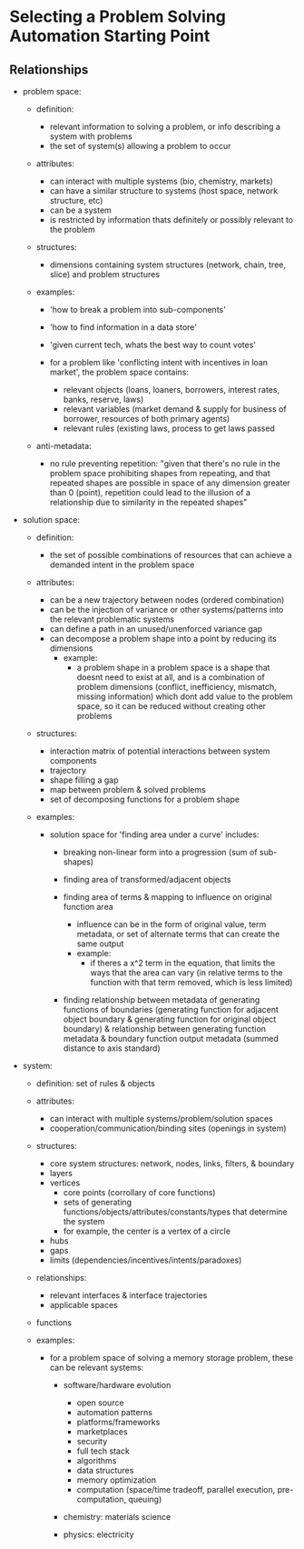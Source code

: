 # Selecting a Problem Solving Automation Starting Point


## Relationships


- problem space: 

	- definition: 
		- relevant information to solving a problem, or info describing a system with problems
		- the set of system(s) allowing a problem to occur

	- attributes:
		- can interact with multiple systems (bio, chemistry, markets)
		- can have a similar structure to systems (host space, network structure, etc)
		- can be a system
		- is restricted by information thats definitely or possibly relevant to the problem

	- structures:
		- dimensions containing system structures (network, chain, tree, slice) and problem structures

	- examples:

		- 'how to break a problem into sub-components'
		- 'how to find information in a data store'
		- 'given current tech, whats the best way to count votes'

		- for a problem like 'conflicting intent with incentives in loan market', the problem space contains:
			- relevant objects (loans, loaners, borrowers, interest rates, banks, reserve, laws)
			- relevant variables (market demand & supply for business of borrower, resources of both primary agents)
			- relevant rules (existing laws, process to get laws passed

	- anti-metadata:
	    - no rule preventing repetition: "given that there's no rule in the problem space prohibiting shapes from repeating, and that repeated shapes are possible in space of any dimension greater than 0 (point), repetition could lead to the illusion of a relationship due to similarity in the repeated shapes"


- solution space:

	- definition: 

		- the set of possible combinations of resources that can achieve a demanded intent in the problem space

	- attributes:

		- can be a new trajectory between nodes (ordered combination)
		- can be the injection of variance or other systems/patterns into the relevant problematic systems
		- can define a path in an unused/unenforced variance gap
		- can decompose a problem shape into a point by reducing its dimensions
			- example: 
				- a problem shape in a problem space is a shape that doesnt need to exist at all, and is a combination of problem dimensions (conflict, inefficiency, mismatch, missing information) which dont add value to the problem space, so it can be reduced without creating other problems

	- structures:

		- interaction matrix of potential interactions between system components
		- trajectory
		- shape filling a gap
		- map between problem & solved problems
		- set of decomposing functions for a problem shape

	- examples:

		- solution space for 'finding area under a curve' includes:

			- breaking non-linear form into a progression (sum of sub-shapes)
			- finding area of transformed/adjacent objects
			- finding area of terms & mapping to influence on original function area
				- influence can be in the form of original value, term metadata, or set of alternate terms that can create the same output
				- example:
					- if theres a x^2 term in the equation, that limits the ways that the area can vary (in relative terms to the function with that term removed, which is less limited)

			- finding relationship between metadata of generating functions of boundaries (generating function for adjacent object boundary & generating function for original object boundary) & relationship between generating function metadata & boundary function output metadata (summed distance to axis standard)


- system:

	- definition: set of rules & objects

	- attributes:
		- can interact with multiple systems/problem/solution spaces
		- cooperation/communication/binding sites (openings in system)

	- structures:
		- core system structures: network, nodes, links, filters, & boundary
		- layers
		- vertices 
			- core points (corrollary of core functions)
			- sets of generating functions/objects/attributes/constants/types that determine the system
			- for example, the center is a vertex of a circle
		- hubs
		- gaps
		- limits (dependencies/incentives/intents/paradoxes)

	- relationships:
		- relevant interfaces & interface trajectories
		- applicable spaces              

	- functions

	- examples:

		- for a problem space of solving a memory storage problem, these can be relevant systems:
			
			- software/hardware evolution
				- open source
				- automation patterns
				- platforms/frameworks
				- marketplaces
				- security
				- full tech stack
				- algorithms
				- data structures
				- memory optimization
				- computation (space/time tradeoff, parallel execution, pre-computation, queuing)

			- chemistry: materials science

			- physics: electricity

